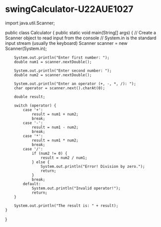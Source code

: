 # swingCalculator-U22AUE1027
import java.util.Scanner;

public class Calculator {
    public static void main(String[] args) {
        // Create a Scanner object to read input from the console
        // System.in is the standard input stream (usually the keyboard)
        Scanner scanner = new Scanner(System.in);

        System.out.println("Enter first number: ");
        double num1 = scanner.nextDouble();

        System.out.println("Enter second number: ");
        double num2 = scanner.nextDouble();

        System.out.println("Enter an operator (+, -, *, /): ");
        char operator = scanner.next().charAt(0);

        double result;

        switch (operator) {
            case '+':
                result = num1 + num2;
                break;
            case '-':
                result = num1 - num2;
                break;
            case '*':
                result = num1 * num2;
                break;
            case '/':
                if (num2 != 0) {
                    result = num2 / num1;
                } else {
                    System.out.println("Error! Division by zero.");
                    return;
                }
                break;
            default:
                System.out.println("Invalid operator!");
                return;
        }

        System.out.println("The result is: " + result);
    }
}

